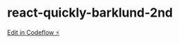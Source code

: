 # react-quickly-barklund-2nd

[Edit in Codeflow ⚡️](https://stackblitz.com/~/github.com/dizzygz/react-quickly-barklund-2nd)